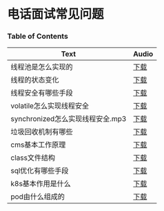 # 电话面试常见问题

### Table of Contents

| Text | Audio |
| - | - |
| 线程池是怎么实现的 | [下载](https://github.com/video-vocabulary/interview-questions/raw/main/mp3/线程池是怎么实现的.mp3) |
| 线程的状态变化 | [下载](https://github.com/video-vocabulary/interview-questions/raw/main/mp3/线程的状态变化.mp3) |
| 线程安全有哪些手段 | [下载](https://github.com/video-vocabulary/interview-questions/raw/main/mp3/线程安全有哪些手段.mp3) |
| volatile怎么实现线程安全 | [下载](https://github.com/video-vocabulary/interview-questions/raw/main/mp3/volatile怎么实现线程安全.mp3) |
| synchronized怎么实现线程安全.mp3 | [下载](https://github.com/video-vocabulary/interview-questions/raw/main/mp3/synchronized怎么实现线程安全.mp3) |
| 垃圾回收机制有哪些 | [下载](https://github.com/video-vocabulary/interview-questions/raw/main/mp3/垃圾回收机制有哪些.mp3) |
| cms基本工作原理 | [下载](https://github.com/video-vocabulary/interview-questions/raw/main/mp3/cms基本工作原理.mp3) |
| class文件结构 | [下载](https://github.com/video-vocabulary/interview-questions/raw/main/mp3/class文件结构.mp3) |
| sql优化有哪些手段 | [下载](https://github.com/video-vocabulary/interview-questions/raw/main/mp3/sql优化有哪些手段.mp3) |
| k8s基本作用是什么 | [下载](https://github.com/video-vocabulary/interview-questions/raw/main/mp3/k8s基本作用是什么) |
| pod由什么组成的 | [下载](https://github.com/video-vocabulary/interview-questions/raw/main/mp3/pod由什么组成的.mp3) |

&nbsp;
